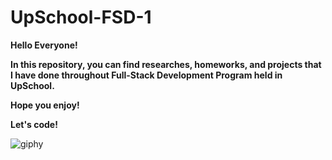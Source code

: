 # UpSchool-FSD-1

**Hello Everyone!**

**In this repository, you can find researches, homeworks, and projects that I have done throughout Full-Stack Development Program held in UpSchool.**

**Hope you enjoy!**

**Let's code!**

![giphy](https://user-images.githubusercontent.com/102520514/221416395-9d877d54-de3e-464a-a80b-9e3034743130.gif)
